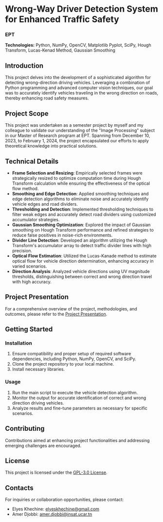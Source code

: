 # Wrong-Way Driver Detection System for Enhanced Traffic Safety

### EPT

**Technologies:** Python, NumPy, OpenCV, Matplotlib Pyplot, SciPy, Hough Transform, Lucas-Kenad Method, Gaussian Smoothing

## Introduction

This project delves into the development of a sophisticated algorithm for detecting wrong-direction driving vehicles. Leveraging a combination of Python programming and advanced computer vision techniques, our goal was to accurately identify vehicles traveling in the wrong direction on roads, thereby enhancing road safety measures.

## Project Scope

This project was undertaken as a semester project by myself and my colleague to validate our understanding of the "Image Processing" subject in our Master of Research program at EPT. Spanning from December 10, 2023, to February 1, 2024, the project encapsulated our efforts to apply theoretical knowledge into practical solutions.

## Technical Details

- **Frame Selection and Resizing**: Empirically selected frames were strategically resized to optimize computation time during Hough Transform calculation while ensuring the effectiveness of the optical flow method.
- **Smoothing and Edge Detection**: Applied smoothing techniques and edge detection algorithms to eliminate noise and accurately identify vehicle edges and road dividers.
- **Thresholding and Detection**: Implemented thresholding techniques to filter weak edges and accurately detect road dividers using customized accumulator strategies.
- **Gaussian Smoothing Optimization**: Explored the impact of Gaussian smoothing on Hough Transform performance and refined strategies to reduce false positives in noise-rich environments.
- **Divider Line Detection**: Developed an algorithm utilizing the Hough Transform's accumulator array to detect traffic divider lines with high precision.
- **Optical Flow Estimation**: Utilized the Lucas-Kanade method to estimate optical flow for vehicle direction determination, enhancing accuracy in varied scenarios.
- **Direction Analysis**: Analyzed vehicle directions using UV magnitude thresholds, distinguishing between correct and wrong direction travel with high accuracy.

## Project Presentation

For a comprehensive overview of the project, methodologies, and outcomes, please refer to the [Project Presentation](https://www.canva.com/design/DAF7fqI8_3s/MhgKHvwGRLyusVwnfhe42Q/view?utm_content=DAF7fqI8_3s&utm_campaign=designshare&utm_medium=link&utm_source=editor).

## Getting Started

### Installation

1. Ensure compatibility and proper setup of required software dependencies, including Python, NumPy, OpenCV, and SciPy.
2. Clone the project repository to your local machine.
3. Install necessary libraries.

### Usage

1. Run the main script to execute the vehicle detection algorithm.
2. Monitor the output for accurate identification of correct and wrong direction driving vehicles.
3. Analyze results and fine-tune parameters as necessary for specific scenarios.

## Contributing

Contributions aimed at enhancing project functionalities and addressing emerging challenges are encouraged.

## License

This project is licensed under the [GPL-3.0 License](LICENSE).

## Contacts

For inquiries or collaboration opportunities, please contact:

- Elyes Khechine: elyeskhechine@gmail.com
- Amer Djobbi: amer.djobbi@insat.ucar.tn
